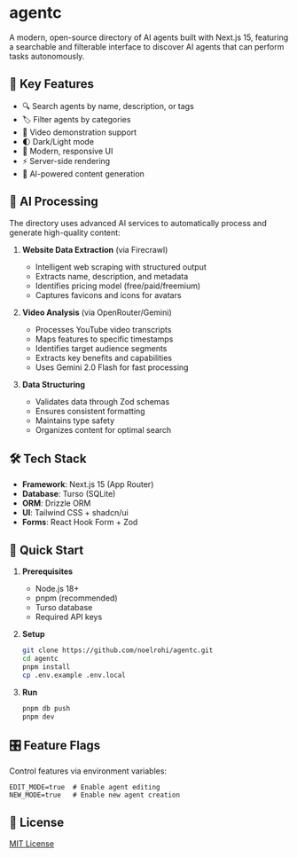 # agentc

A modern, open-source directory of AI agents built with Next.js 15, featuring a searchable and filterable interface to discover AI agents that can perform tasks autonomously.

## 🚀 Key Features

- 🔍 Search agents by name, description, or tags
- 🏷️ Filter agents by categories
- 🎥 Video demonstration support
- 🌓 Dark/Light mode
- 🎨 Modern, responsive UI
- ⚡ Server-side rendering
- 🤖 AI-powered content generation

## 🧠 AI Processing

The directory uses advanced AI services to automatically process and generate high-quality content:

1. **Website Data Extraction** (via Firecrawl)
   - Intelligent web scraping with structured output
   - Extracts name, description, and metadata
   - Identifies pricing model (free/paid/freemium)
   - Captures favicons and icons for avatars

2. **Video Analysis** (via OpenRouter/Gemini)
   - Processes YouTube video transcripts
   - Maps features to specific timestamps
   - Identifies target audience segments
   - Extracts key benefits and capabilities
   - Uses Gemini 2.0 Flash for fast processing

3. **Data Structuring**
   - Validates data through Zod schemas
   - Ensures consistent formatting
   - Maintains type safety
   - Organizes content for optimal search

## 🛠️ Tech Stack

- **Framework**: Next.js 15 (App Router)
- **Database**: Turso (SQLite)
- **ORM**: Drizzle ORM
- **UI**: Tailwind CSS + shadcn/ui
- **Forms**: React Hook Form + Zod

## 🚦 Quick Start

1. **Prerequisites**
   - Node.js 18+
   - pnpm (recommended)
   - Turso database
   - Required API keys

2. **Setup**
   ```bash
   git clone https://github.com/noelrohi/agentc.git
   cd agentc
   pnpm install
   cp .env.example .env.local
   ```

3. **Run**
   ```bash
   pnpm db push
   pnpm dev
   ```

## 🎛️ Feature Flags

Control features via environment variables:
```env
EDIT_MODE=true  # Enable agent editing
NEW_MODE=true   # Enable new agent creation
```

## 📜 License
[MIT License](LICENSE.md)
